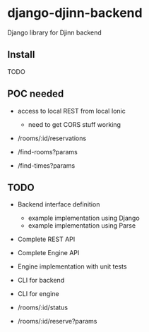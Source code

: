 django-djinn-backend
====================

Django library for Djinn backend

Install
-------

TODO

POC needed
----------

- access to local REST from local Ionic
    + need to get CORS stuff working

- /rooms/:id/reservations

- /find-rooms?params

- /find-times?params

TODO
----

- Backend interface definition
    + example implementation using Django
    + example implementation using Parse

- Complete REST API

- Complete Engine API

- Engine implementation with unit tests

- CLI for backend

- CLI for engine

- /rooms/:id/status

- /rooms/:id/reserve?params
